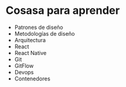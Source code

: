 # Cosasa para aprender
- Patrones de diseño
- Metodologías de diseño
- Arquitectura
- React
- React Native
- Git
- GitFlow
- Devops
- Contenedores